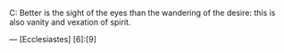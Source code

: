 C:
Better is the sight of the eyes than the wandering of the
desire: this is also vanity and vexation of spirit.

— [Ecclesiastes] [6]:[9]
